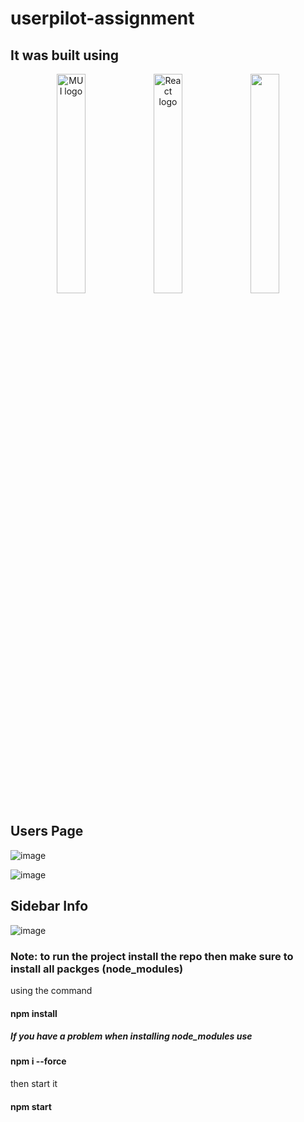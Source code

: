 # userpilot-assignment
## It was built using
<p align="center">
  <img src="https://mui.com/static/logo.png" alt="MUI logo" width="30%" height="auto" />
  <img src="https://www.datocms-assets.com/45470/1631110818-logo-react-js.png" alt="React logo" width="30%" height="auto" />
  <img src="https://www.elemental.co.za/cms/resources/uploads/blog/86/926f6aaba773.png" width="30%" height="auto" />
</p>

## Users Page
![image](https://user-images.githubusercontent.com/108693961/225298925-59a9544b-1096-4939-81ea-69eb981ae77f.png)

![image](https://user-images.githubusercontent.com/108693961/225299043-f2140d87-dca3-41ea-8dd2-05f3230a49d6.png)

## Sidebar Info
![image](https://user-images.githubusercontent.com/108693961/225299133-6767887b-9211-45e6-ae6b-3acdf02b2ee8.png)

### Note: to run the project install the repo then make sure to install all packges (node_modules) 
using the command
#### npm install
##### If you have a problem when installing node_modules use
#### npm i --force 
then start it 
#### npm start
